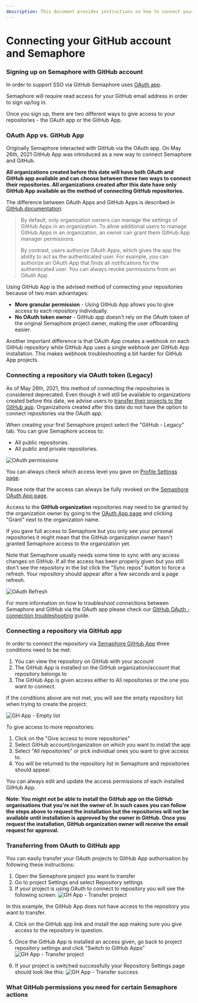 ```yaml
---
description: This document provides instructions on how to connect your GitHub and Semaphore 2.0.
---
```


# Connecting your GitHub account and Semaphore

### Signing up on Semaphore with GitHub account
In order to support SSO via GitHub Semaphore uses [OAuth app](https://github.com/settings/connections/applications/328c742132e5407abd7d).

Semaphore will require read access for your GitHub email address in order to sign up/log in. 

Once you sign up, there are two different ways to give access to your repositories - the OAuth app or the GitHub App.

### OAuth App vs. GitHub App
Originally Semaphore interacted with GitHub via the OAuth app. On May 26th, 2021 GitHub App was introduced as a new way to connect Semaphore and GitHub. 

**All organizations created before this date will have both OAuth and GitHub app available and can choose between these two ways to connect their repositories. All organizations created after this date have only GitHub App available as the method of connecting GitHub repositories.**

The difference between OAuth Apps and GitHub Apps is described in [GitHub documentation](https://docs.github.com/en/developers/apps/about-apps):

> By default, only organization owners can manage the settings of GitHub Apps in an organization. To allow additional users to manage GitHub Apps in an organization, an owner can grant them GitHub App manager permissions.
> 
> By contrast, users authorize OAuth Apps, which gives the app the ability to act as the authenticated user. For example, you can authorize an OAuth App that finds all notifications for the authenticated user. You can always revoke permissions from an OAuth App.

Using GitHub App is the advised method of connecting your repositories because of two main advantages:

- **More granular permission** - Using GitHub App allows you to give access to each repository individually.
- **No OAuth token owner** - GitHub app doesn't rely on the OAuth token of the original Semaphore project owner, making the user offboarding easier. 

Another important difference is that OAuth App creates a webhook on each GitHub repository while GitHub App uses a single webhook per GitHub App installation. 
This makes webhook troubleshooting a bit harder for GitHub App projects.

### Connecting a repository via OAuth token (Legacy)
As of May 26th, 2021, this method of connecting the repositories is considered deprecated. Even though it will still be available to organizations created before this date, we advise users to [transfer their projects to the GitHub app](#). Organizations created after this date do not have the option to connect repositories via the OAuth app. 

When creating your first Semaphore project select the "GitHub - Legacy" tab. You can give Semaphore access to:

- All public repositories.
- All public and private repositories.

![OAuth permissions](.images/oauth_permissions.png)

You can always check which access level you gave on [Profile Settings page](https://me.semaphoreci.com/account).

Please note that the access can always be fully revoked on the [Semaphore OAuth App page](https://github.com/settings/connections/applications/328c742132e5407abd7d).

Access to the **GitHub organization** repositories may need to be granted by the organization owner by going to the [OAuth App page](https://github.com/settings/connections/applications/328c742132e5407abd7d) and clicking "Grant" next to the organization name.

If you gave full access to Semaphore but you only see your personal repositories it might mean that the GitHub organization owner hasn't granted Semaphore access to the organization yet. 

Note that Semaphore usually needs some time to sync with any access changes on GitHub. If all the access has been properly given but you still don't see the repository in the list click the "Sync repos" button to force a refresh. Your repository should appear after a few seconds and a page refresh. 

![OAuth Refresh](.images/oauth_refresh.png)

For more information on how to troubleshoot connections between Semaphore and GitHub via the OAuth app please check our [GitHub OAuth - connection troubleshooting](https://docs.semaphoreci.com/account-management/checking-the-connection-between-github-and-semaphore-2.0/) guide.

### Connecting a repository via GitHub app
In order to connect the repository via [Semaphore GitHub App](#) three conditions need to be met:
1. You can view the repository on GitHub with your account
2. The GitHub App is installed on the GitHub organization/account that repository belongs to
3. The GitHub App is given access either to All repositories or the one you want to connect.

If the conditions above are not met, you will see the empty repository list when trying to create the project:

![GH App - Empty list](.images/ghapp_zero.png)

To give access to more repositories:

1. Click on the "Give access to more repositories"
2. Select GitHub account/organization on which you want to install the app
3. Select "All repositories" or pick individual ones you want to give access to. 
4. You will be returned to the repository list in Semaphore and repositories should appear. 

You can always edit and update the access permissions of each installed GitHub App. 

**Note: You might not be able to install the GitHub app on the GitHub organisations that you're not the owner of. In such cases you can follow the steps above to request the installation but the repositories will not be available until installation is approved by the owner in GitHub. Once you request the installation, GitHub organization owner will receive the email request for approval.**


### Transferring from OAuth to GitHub app
You can easily transfer your OAuth projects to GitHub App authorisation by following these instructions:

1. Open the Semaphore project you want to transfer
2. Go to project Settings and select Repository settings
3. If your project is using OAuth to connect to repository you will see the following screen:
![GH App - Transfer project](.images/transfer_no_access.png)

In this example, the GitHub App does not have access to the repository you want to transfer.

4. Click on the GitHub app link and install the app making sure you give access to the repository in question.
5. Once the GitHub App is installed an access given, go back to project repository settings and click "Switch to GitHub Apps"
![GH App - Transfer project](.images/transfer_access.png)

6. If your project is switched successfully your Repository Settings page should look like this:
![GH App - Transfer success](.images/transfer_success.png)

### What GitHub permissions you need for certain Semaphore actions
